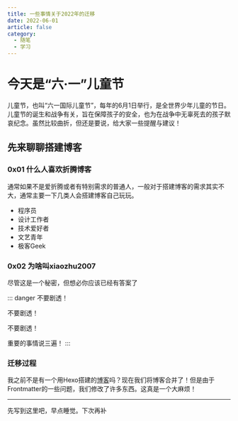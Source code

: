 ```yaml
---
title: 一些事情关于2022年的迁移
date: 2022-06-01
article: false
category: 
  - 随笔
  - 学习
---
```

# 今天是“六·一”儿童节
儿童节，也叫“六一国际儿童节”，每年的6月1日举行，是全世界少年儿童的节日。儿童节的诞生和战争有关，旨在保障孩子的安全，也为在战争中无辜死去的孩子默哀纪念。虽然比较曲折，但还是要说，给大家一些提醒与建议！

## 先来聊聊搭建博客
### 0x01 什么人喜欢折腾博客

通常如果不是爱折腾或者有特别需求的普通人，一般对于搭建博客的需求其实不大，通常主要一下几类人会搭建博客自己玩玩。

- 程序员
- 设计工作者
- 技术爱好者
- 文艺青年
- 极客Geek

### 0x02 为啥叫xiaozhu2007

尽管这是一个秘密，但想必你应该已经有答案了

::: danger
不要剧透！

不要剧透！

不要剧透！

重要的事情说三遍！
:::

### 迁移过程

我之前不是有一个用Hexo搭建的[博客](https://xzblog.vercel.app/)吗？现在我们将博客合并了！但是由于Frontmatter的一些问题，我们修改了许多东西。这真是一个大麻烦！

---
先写到这里吧，早点睡觉。下次再补